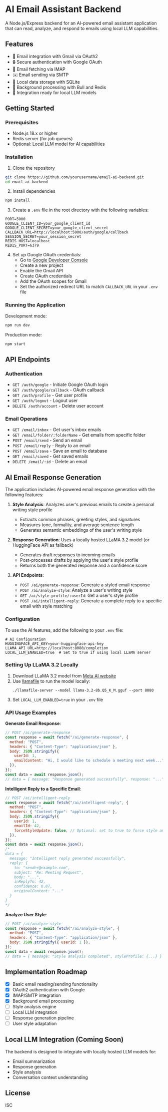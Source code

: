 # AI Email Assistant Backend

A Node.js/Express backend for an AI-powered email assistant application that can read, analyze, and respond to emails using local LLM capabilities.

## Features

- 📧 Email integration with Gmail via OAuth2
- 🔒 Secure authentication with Google OAuth
- 📁 Email fetching via IMAP
- ✉️ Email sending via SMTP
- 💾 Local data storage with SQLite
- 🔄 Background processing with Bull and Redis
- 🧠 Integration ready for local LLM models

## Getting Started

### Prerequisites

- Node.js 18.x or higher
- Redis server (for job queues)
- Optional: Local LLM model for AI capabilities

### Installation

1. Clone the repository

```bash
git clone https://github.com/yourusername/email-ai-backend.git
cd email-ai-backend
```

2. Install dependencies

```bash
npm install
```

3. Create a `.env` file in the root directory with the following variables:

```
PORT=5000
GOOGLE_CLIENT_ID=your_google_client_id
GOOGLE_CLIENT_SECRET=your_google_client_secret
CALLBACK_URL=http://localhost:5000/auth/google/callback
SESSION_SECRET=your_session_secret
REDIS_HOST=localhost
REDIS_PORT=6379
```

4. Set up Google OAuth credentials:
   - Go to [Google Developer Console](https://console.developers.google.com/)
   - Create a new project
   - Enable the Gmail API
   - Create OAuth credentials
   - Add the OAuth scopes for Gmail
   - Set the authorized redirect URL to match `CALLBACK_URL` in your `.env` file

### Running the Application

Development mode:

```bash
npm run dev
```

Production mode:

```bash
npm start
```

## API Endpoints

### Authentication

- `GET /auth/google` - Initiate Google OAuth login
- `GET /auth/google/callback` - OAuth callback
- `GET /auth/profile` - Get user profile
- `GET /auth/logout` - Logout user
- `DELETE /auth/account` - Delete user account

### Email Operations

- `GET /email/inbox` - Get user's inbox emails
- `GET /email/folder/:folderName` - Get emails from specific folder
- `POST /email/send` - Send an email
- `POST /email/reply` - Reply to an email
- `POST /email/save` - Save an email to database
- `GET /email/saved` - Get saved emails
- `DELETE /email/:id` - Delete an email

## AI Email Response Generation

The application includes AI-powered email response generation with the following features:

1. **Style Analysis**: Analyzes user's previous emails to create a personal writing style profile

   - Extracts common phrases, greeting styles, and signatures
   - Measures tone, formality, and average sentence length
   - Generates semantic embeddings of the user's writing style

2. **Response Generation**: Uses a locally hosted LLaMA 3.2 model (or HuggingFace API as fallback)

   - Generates draft responses to incoming emails
   - Post-processes drafts by applying the user's style profile
   - Returns both the generated response and a confidence score

3. **API Endpoints**:
   - `POST /ai/generate-response`: Generate a styled email response
   - `POST /ai/analyze-style`: Analyze a user's writing style
   - `GET /ai/style-profile/:userId`: Get a user's style profile
   - `POST /ai/intelligent-reply`: Generate a complete reply to a specific email with style matching

### Configuration

To use the AI features, add the following to your `.env` file:

```
# AI Configuration
HUGGINGFACE_API_KEY=your-huggingface-api-key
LLAMA_API_URL=http://localhost:8080/completion
LOCAL_LLM_ENABLED=true  # Set to true if using local LLaMA server
```

### Setting Up LLaMA 3.2 Locally

1. Download LLaMA 3.2 model from [Meta AI website](https://llama.meta.com/llama2/)
2. Use [llamafile](https://github.com/Mozilla-Ocho/llamafile) to run the model locally:
   ```
   ./llamafile-server --model llama-3.2-8b.Q5_K_M.gguf --port 8080
   ```
3. Set `LOCAL_LLM_ENABLED=true` in your `.env` file

### API Usage Examples

**Generate Email Response**:

```javascript
// POST /ai/generate-response
const response = await fetch("/ai/generate-response", {
  method: "POST",
  headers: { "Content-Type": "application/json" },
  body: JSON.stringify({
    userId: 1,
    emailContent: "Hi, I would like to schedule a meeting next week...",
  }),
});
const data = await response.json();
// data = { message: "Response generated successfully", response: "...", confidence: 0.87 }
```

**Intelligent Reply to a Specific Email**:

```javascript
// POST /ai/intelligent-reply
const response = await fetch("/ai/intelligent-reply", {
  method: "POST",
  headers: { "Content-Type": "application/json" },
  body: JSON.stringify({
    userId: 1,
    emailId: 42,
    forceStyleUpdate: false, // Optional: set to true to force style analysis
  }),
});
const data = await response.json();
/* 
data = { 
  message: "Intelligent reply generated successfully", 
  reply: {
    to: "sender@example.com",
    subject: "Re: Meeting Request",
    body: "...",
    inReplyTo: 42,
    confidence: 0.87,
    originalContent: "..."
  }
}
*/
```

**Analyze User Style**:

```javascript
// POST /ai/analyze-style
const response = await fetch("/ai/analyze-style", {
  method: "POST",
  headers: { "Content-Type": "application/json" },
  body: JSON.stringify({ userId: 1 }),
});
const data = await response.json();
// data = { message: "Style analysis completed", styleProfile: {...} }
```

## Implementation Roadmap

- [x] Basic email reading/sending functionality
- [x] OAuth2 authentication with Google
- [x] IMAP/SMTP integration
- [x] Background email processing
- [ ] Style analysis engine
- [ ] Local LLM integration
- [ ] Response generation pipeline
- [ ] User style adaptation

## Local LLM Integration (Coming Soon)

The backend is designed to integrate with locally hosted LLM models for:

- Email summarization
- Response generation
- Style analysis
- Conversation context understanding

## License

ISC
